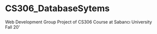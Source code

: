 # CS306_DatabaseSytems
Web Development Group Project of CS306 Course at Sabancı University Fall 20'
